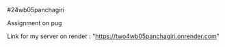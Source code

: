 #24wb05panchagiri

Assignment on pug

Link for my server on render : "https://two4wb05panchagiri.onrender.com"